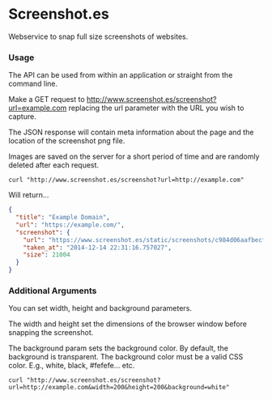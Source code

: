 # Screenshot.es

Webservice to snap full size screenshots of websites.

### Usage

The API can be used from within an application or straight from the command line.

Make a GET request to http://www.screenshot.es/screenshot?url=example.com replacing the url parameter with the URL you wish to capture.

The JSON response will contain meta information about the page and the location of the screenshot png file.

Images are saved on the server for a short period of time and are randomly deleted after each request.

```
curl "http://www.screenshot.es/screenshot?url=http://example.com"
```

Will return...

```json
{
  "title": "Example Domain",
  "url": "https://example.com/",
  "screenshot": {
    "url": "https://www.screenshot.es/static/screenshots/c984d06aafbecf6bc55569f964148ea3.png",
    "taken_at": "2014-12-14 22:31:16.757027",
    "size": 21004
  }
}
```

### Additional Arguments

You can set width, height and background parameters.

The width and height set the dimensions of the browser window before snapping the screenshot.

The background param sets the background color. By default, the background is transparent. The background color must be a valid CSS color. E.g., white, black, #fefefe... etc.

```
curl "http://www.screenshot.es/screenshot?url=http://example.com&width=200&height=200&background=white"
```
